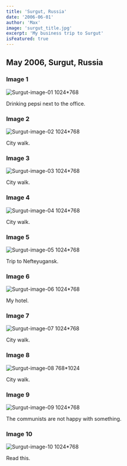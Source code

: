 ```yaml
---
title: 'Surgut, Russia'
date: '2006-06-01'
author: 'Max'
image: 'surgut_title.jpg'
excerpt: 'My business trip to Surgut'
isFeatured: true
---
```


## May 2006, Surgut, Russia

### Image 1

![Surgut-image-01 1024*768](image_01.jpg)

Drinking pepsi next to the office.

### Image 2

![Surgut-image-02 1024*768](image_02.jpg)

City walk.

### Image 3

![Surgut-image-03 1024*768](image_03.jpg)

City walk.

### Image 4

![Surgut-image-04 1024*768](image_04.jpg)

City walk.

### Image 5

![Surgut-image-05 1024*768](image_05.jpg)

Trip to Nefteyugansk.

### Image 6

![Surgut-image-06 1024*768](image_06.jpg)

My hotel.

### Image 7

![Surgut-image-07 1024*768](image_07.jpg)

City walk.

### Image 8

![Surgut-image-08 768*1024](image_08.jpg)

City walk.

### Image 9

![Surgut-image-09 1024*768](image_09.jpg)

The communists are not happy with something.

### Image 10

![Surgut-image-10 1024*768](image_10.jpg)

Read this.
